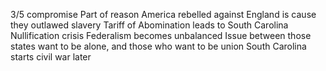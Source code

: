 3/5 compromise
Part of reason America rebelled against England is cause they outlawed slavery
Tariff of Abomination leads to 
South Carolina Nullification crisis
Federalism becomes unbalanced
Issue between those states want to be alone, and those who want to be union
South Carolina starts civil war later